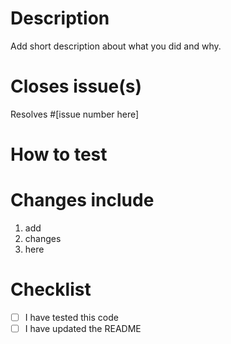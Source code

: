 # Description

Add short description about what you did and why.

# Closes issue(s)

Resolves #[issue number here]

# How to test

# Changes include

1. add
2. changes
3. here

# Checklist

- [ ] I have tested this code
- [ ] I have updated the README